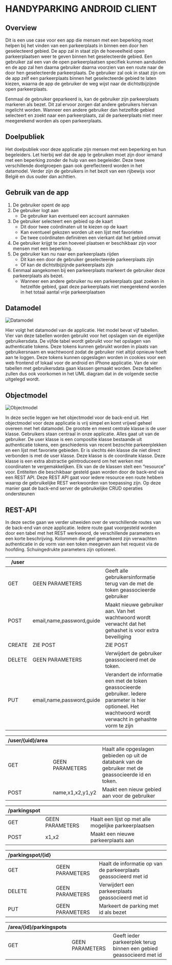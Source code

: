 # HANDYPARKING ANDROID CLIENT
## Overview
Dit is een use case voor een app die mensen met een beperking moet helpen bij het vinden van een parkeerplaats in binnen een door hen geselecteerd gebied. De app zal in staat zijn de hoeveelheid open parkeerplaatsen weer te geven binnen het geselecteerde gebied. Een gebruiker zal een van de open parkeerplaatsen specifiek kunnen aanduiden en de app zal hen daarna gebruiker daarna voorzien van een route naar de door hen geselecteerde parkeerplaats. De gebruiker zal ook in staat zijn om de app zelf een parkeerplaats binnen het geselecteerde gebied te laten kiezen, waarna de app de gebruiker de weg wijst naar de dichtstbijzijnde open parkeerplaats.

Eenmaal de gebruiker geparkeerd is, kan de gebruiker zijn parkeerplaats markeren als bezet. Dit zal ervoor zorgen dat andere gebruikers hiervan ingelicht worden. Wanneer een andere gebruiker dan hetzelfde gebied selecteert en zoekt naar een parkeerplaats, zal de parkeerplaats niet meer meegerekend worden als open parkeerplaats.

## Doelpubliek
Het doelpubliek voor deze applicatie zijn mensen met een beperking en hun begeleiders. Let hierbij wel dat de app te gebruiken moet zijn door iemand met een beperking zonder de hulp van een begeleider. Deze twee verschillende doelgroepen gaan ook gereflecteerd worden in het datamodel. Verder zijn de gebruikers in het bezit van een rijbewijs voor België en dus ouder dan achttien.

## Gebruik van de app
1. De gebruiker opent de app
2. De gebruiker logt aan
    * De gebruiker kan eventueel een account aanmaken
3. De gebruiker selecteert een gebied op de kaart
    * Dit door twee coördinaten uit te kiezen op de kaart
    * Kan eventueel gekozen worden uit een lijst met favorieten
    * De twee coördinaten definiëren een vierkant dat het gebied omvat
4. De gebruiker krijgt te zien hoeveel plaatsen er beschikbaar zijn voor mensen met een beperking.
5. De gebruiker kan nu naar een parkeerplaats rijden
    * Dit kan een door de gebruiker geselecteerde parkeerplaats zijn
    * Of kan de dichtstbijzijnde parkeerplaats zijn
6. Eenmaal aangekomen bij een parkeerplaats markeert de gebruiker deze parkeerplaats als bezet.
    * Wanneer een andere gebruiker nu een parkeerplaats gaat zoeken in hetzelfde gebied, gaat deze parkeerplaats niet meegerekend worden in het totaal aantal vrije parkeerplaatsen

## Datamodel
![Datamodel](https://seanachaidh.be/afbeeldingen/handyparking.png)

Hier volgt het datamodel van de applicatie. Het model bevat vijf tabellen. Vier van deze tabellen worden gebruikt voor het opslagen van de eigenlijke gebruikersdata. De vijfde tabel wordt gebruikt voor het opslagen van authenticatie tokens. Deze tokens kunnen gebruikt worden in plaats van gebruikersnaam en wachtwoord zodat de gebruiker niet altijd opnieuw hoeft aan te loggen. Deze tokens kunnen opgeslagen worden in cookies voor een web frontend of lokaal voor de android en iPhone applicatie. Van de vier tabellen met gebruikersdata gaan klassen gemaakt worden. Deze tabellen zullen dus ook voorkomen in het UML diagram dat in de volgende sectie uitgelegd wordt.

## Objectmodel
![Objectmodel](https://seanachaidh.be/afbeeldingen/objectmodel.png)

In deze sectie leggen we het objectmodel voor de back-end uit. Het objectmodel voor deze applicatie is vrij simpel en komt vrijwel geheel overeen met het datamodel. De grootste en meest centrale klasse is de user klasse. Gebruikers staan centraal in onze applicatie. Alles gaat uit van de gebruiker. De user klasse is een compositie klasse bestaande uit authenticatie tokens, een geschiedenis van recent bezochte parkeerplekken en een lijst met favoriete gebieden. Er is slechts één klasse die niet direct verbonden is met de user klasse. Deze klasse is de coordinate klasse. Deze klasse is een extra abstractie geïntroduceerd om het werken met coordinaten te vergemakkelijken. Elk van de de klassen stelt een “resource” voor. Entiteiten die beschikbaar gesteld gaan worden door de back-end via een REST API. Deze REST API gaat voor iedere resource een route hebben waarop de gebruikelijke REST werkwoorden van toepassing zijn. Op deze manier gaat de back-end server de gebruikelijke CRUD operaties ondersteunen

## REST-API
In deze sectie gaan we verder uitweiden over de verschillende routes van de back-end van onze applicatie. Iedere route gaat voorgesteld worden door een tabel met het REST werkwoord, de verschillende parameters en een korte beschrijving. Kolommen die geel gemarkeerd zijn verwachten authenticatie in de vorm van een token meegeven aan het request via de hoofding. Schuingedrukte parameters zijn optioneel.

| /user   |                           |                                                                                                                                                              |
|--------|---------------------------|--------------------------------------------------------------------------------------------------------------------------------------------------------------|
| GET    | GEEN PARAMETERS           | Geeft alle gebruikersinformatie terug van de met de token geassocieerde gebruiker                                                                            |
| POST   | email,name,password,guide | Maakt nieuwe gebruiker aan. Van het wachtwoord wordt verwacht dat het gehashet is voor extra beveiliging                                                     |
| CREATE | ZIE POST                  | ZIE POST                                                                                                                                                     |
| DELETE | GEEN PARAMETERS           | Verwijdert de gebruiker geassocieerd met de token.                                                                                                           |
| PUT    | email,name,password,guide | Verandert de informatie een met de token geassocieerde gebruiker. Iedere parameter is hier optioneel. Het wachtwoord wordt verwacht in gehashte vorm te zijn |

| /user/{uid}/area |                  |                                                                                                      |
|------------------|------------------|------------------------------------------------------------------------------------------------------|
| GET              | GEEN PARAMETERS  | Haalt alle opgeslagen gebieden op uit de databank van de gebruiker met de geassocieerde id en token. |
| POST             | name,x1,x2,y1,y2 | Maakt een nieuw gebied aan voor de gebruiker                                                         |

| /parkingspot |                 |                                                       |
|--------------|-----------------|-------------------------------------------------------|
| GET          | GEEN PARAMETERS | Haalt een lijst op met alle mogelijke parkeerplaatsen |
| POST         | x1,x2           | Maakt een nieuwe parkeerplaats aan                    |

| /parkingspot/{id} |                 |                                                                 |
|-------------------|-----------------|-----------------------------------------------------------------|
| GET               | GEEN PARAMETERS | Haalt de informatie op van de parkeerplaats geassocieerd met id |
| DELETE            | GEEN PARAMETERS | Verwijdert een parkeerplaats geassocieerd met id                |
| PUT               | GEEN PARAMETERS | Markeert de parking met id als bezet                            |

| /area/{id}/parkingspots |                 |                                                                     |
|-------------------------|-----------------|---------------------------------------------------------------------|
| GET                     | GEEN PARAMETERS | Geeft ieder parkeerplek terug binnen een gebied geassocieerd met id |

